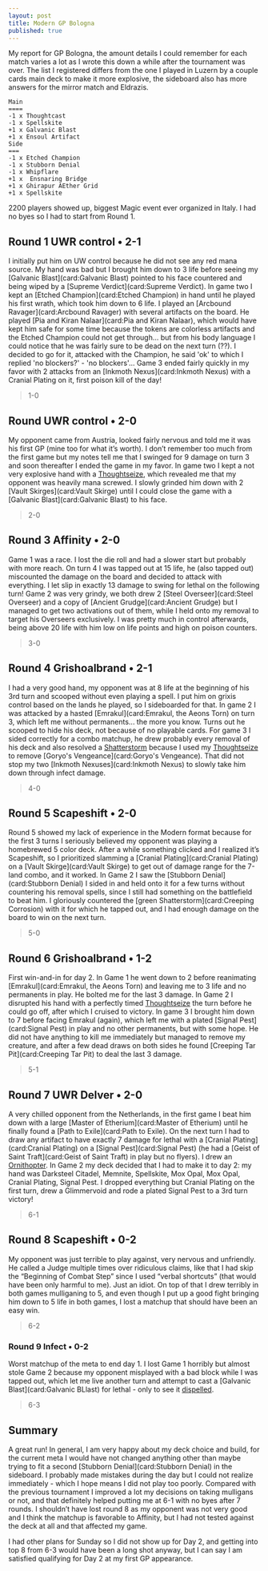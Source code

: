 ```yaml
---
layout: post
title: Modern GP Bologna
published: true
---
```

My report for GP Bologna, the amount details I could remember for each match varies a lot as I wrote this down a while after the tournament was over.
The list I registered differs from the one I played in Luzern by a couple cards main deck to make it more explosive, the sideboard also has more answers for the mirror match and Eldrazis.

~~~
Main
====
-1 x Thoughtcast
-1 x Spellskite
+1 x Galvanic Blast
+1 x Ensoul Artifact
Side
===
-1 x Etched Champion
-1 x Stubborn Denial
-1 x Whipflare
+1 x  Ensnaring Bridge
+1 x Ghirapur AEther Grid
+1 x Spellskite
~~~

2200 players showed up, biggest Magic event ever organized in Italy. I had no byes so I had to start from Round 1.

## Round 1 UWR control &bull;  2-1

I initially put him on UW control because he did not see any red mana source. My hand was bad but I brought him down to 3 life before seeing my [Galvanic Blast](card:Galvanic Blast) pointed to his face countered and being wiped by a [Supreme Verdict](card:Supreme Verdict). In game two I kept an [Etched Champion](card:Etched Champion) in hand until he played his first wrath, which took him down to 6 life. I played an [Arcbound Ravager](card:Arcbound Ravager) with several artifacts on the board. He played [Pia and Kiran Nalaar](card:Pia and Kiran Nalaar), which would have kept him safe for some time because the tokens are colorless artifacts and the Etched Champion could not get through... but from his body language I could notice that he was fairly sure to be dead on the next turn (??). I decided to go for it, attacked with the Champion, he said 'ok' to which I replied 'no blockers?' - 'no blockers'...
Game 3 ended fairly quickly in my favor with 2 attacks from an [Inkmoth Nexus](card:Inkmoth Nexus) with a Cranial Plating on it, first poison kill of the day!

> 1-0

## Round  UWR control &bull; 2-0

My opponent came from Austria, looked fairly nervous and told me it was his first GP (mine too for what it’s worth). I don’t remember too much from the first game but my notes tell me that I swinged for 9 damage on turn 3 and soon thereafter I ended the game in my favor. In game two I kept a not very explosive hand with a [Thoughtseize](card:Thoughtseize), which revealed me that my opponent was heavily mana screwed. I slowly grinded him down with 2 [Vault Skirges](card:Vault Skirge) until I could close the game with a [Galvanic Blast](card:Galvanic Blast) to his face.

> 2-0

## Round 3 Affinity &bull; 2-0

Game 1 was a race. I lost the die roll and had a slower start but probably with more reach. On turn 4 I was tapped out at 15 life, he (also tapped out) miscounted the damage on the board and decided to attack with everything. I let slip in exactly 13 damage to swing for lethal on the following turn! Game 2 was very grindy, we both drew 2 [Steel Overseer](card:Steel Overseer) and a copy of [Ancient Grudge](card:Ancient Grudge) but I managed to get two activations out of them, while I held onto my removal to target his Overseers exclusively. I was pretty much in control afterwards, being above 20 life with him low on life points and high on poison counters.

> 3-0

## Round 4 Grishoalbrand &bull; 2-1

I had a very good hand, my opponent was at 8 life at the beginning of his 3rd turn and scooped without even playing a spell. I put him on grixis control based on the lands he played, so I sideboarded for that. In game 2 I was attacked by a hasted [Emrakul](card:Emrakul, the Aeons Torn) on turn 3, which left me without permanents... the more you know. Turns out he scooped to hide his deck, not because of no playable cards. For game 3 I sided correctly for a combo matchup, he drew probably every removal of his deck and also resolved a [Shatterstorm](card:Shatterstorm) because I used my [Thoughtseize](cards:Thoughtseize) to remove [Goryo's Vengeance](card:Goryo's Vengeance). That did not stop my two [Inkmoth Nexuses](card:Inkmoth Nexus) to slowly take him down through infect damage.

> 4-0

## Round 5 Scapeshift &bull; 2-0

Round 5 showed my lack of experience in the Modern format because for the first 3 turns I seriously believed my opponent was playing a homebrewed 5 color deck. After a while something clicked and I realized it’s Scapeshift, so I prioritized slamming a [Cranial Plating](card:Cranial Plating) on a [Vault Skirge](card:Vault Skirge) to get out of damage range for the 7-land combo, and it worked.
In Game 2 I saw the [Stubborn Denial](card:Stubborn Denial) I sided in and held onto it for a few turns without countering his removal spells, since I still had something on the battlefield to beat him. I gloriously countered the [green Shatterstorm](card:Creeping Corrosion) with it for which he tapped out, and I had enough damage on the board to win on the next turn.

> 5-0

## Round 6 Grishoalbrand &bull; 1-2

First win-and-in for day 2. In Game 1 he went down to 2 before reanimating [Emrakul](card:Emrakul, the Aeons Torn) and leaving me to 3 life and no permanents in play. He bolted me for the last 3 damage. In Game 2 I disrupted his hand with a perfectly timed [Thoughtseize](card:Thoughtseize) the turn before he could go off, after which I cruised to victory. In game 3 I brought him down to 7 before facing Emrakul (again), which left me with a plated [Signal Pest](card:Signal Pest) in play and no other permanents, but with some hope. He did not have anything to kill me immediately but managed to remove my creature, and after a few dead draws on both sides he found [Creeping Tar Pit](card:Creeping Tar Pit) to deal the last 3 damage.

> 5-1

## Round 7 UWR Delver &bull; 2-0

A very chilled opponent from the Netherlands, in the first game I beat him down with a large [Master of Etherium](card:Master of Etherium) until he finally found a [Path to Exile](card:Path to Exile). On the next turn I had to draw any artifact to have exactly 7 damage for lethal with a [Cranial Plating](card:Cranial Plating) on a [Signal Pest](card:Signal Pest) (he had a [Geist of Saint Traft](card:Geist of Saint Traft) in play but no flyers). I drew an [Ornithopter](card:Ornithopter). In Game 2 my deck decided that I had to make it to day 2: my hand was Darksteel Citadel, Memnite, Spellskite, Mox Opal, Mox Opal, Cranial Plating, Signal Pest. I dropped everything but Cranial Plating on the first turn, drew a Glimmervoid and rode a plated Signal Pest to a 3rd turn victory!

> 6-1

## Round 8 Scapeshift &bull; 0-2

My opponent was just terrible to play against, very nervous and unfriendly. He called a Judge multiple times over ridiculous claims, like that I had skip the “Beginning of Combat Step” since I used “verbal shortcuts” (that would have been only harmful to me). Just an idiot. On top of that I drew terribly in both games mulliganing to 5, and even though I put up a good fight bringing him down to 5 life in both games, I lost a matchup that should have been an easy win.  

> 6-2

### Round 9 Infect &bull; 0-2

Worst matchup of the meta to end day 1. I lost Game 1 horribly but almost stole Game 2 because my opponent misplayed with a bad block while I was tapped out, which let me live another turn and attempt to cast a [Galvanic Blast](card:Galvanic BLlast) for lethal - only to see it [dispelled](card:Dispel).

> 6-3

## Summary

A great run! In general, I am very happy about my deck choice and build, for the current meta I would have not changed anything other than maybe trying to fit a second [Stubborn Denial](card:Stubborn Denial) in the sideboard. I probably made mistakes during the day but I could not realize immediately - which I hope means I did not play too poorly. Compared with the previous tournament I improved a lot my decisions on taking mulligans or not, and that definitely helped putting me at 6-1 with no byes after 7 rounds. I shouldn’t have lost round 8 as my opponent was not very good and I think the matchup is favorable to Affinity, but I had not tested against the deck at all and that affected my game.

I had other plans for Sunday so I did not show up for Day 2, and getting into top 8 from 6-3 would have been a long shot anyway, but I can say I am satisfied qualifying for Day 2 at my first GP appearance.
